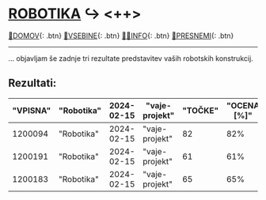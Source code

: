 # [ROBOTIKA](../index) ↪ <++>
[🏡DOMOV](../index){: .btn}
[📝VSEBINE](../Vsebine/index.md){: .btn}
[👨‍🎓INFO](../info){: .btn}
[💾PRESNEMI](../Presnemi/index){: .btn}

---
... objavljam še zadnje tri rezultate predstavitev vaših robotskih konstrukcij.

## Rezultati:

| "VPISNA" | "Robotika" | 2024-02-15 | "vaje-projekt" | "TOČKE" | "OCENA [%]" |
| ---- | ---- | ---- | ---- | ---- | ---- |
| 1200094 | "Robotika" | 2024-02-15 | "vaje-projekt" | 82 | 82% |
| 1200191 | "Robotika" | 2024-02-15 | "vaje-projekt" | 61 | 61% |
| 1200183 | "Robotika" | 2024-02-15 | "vaje-projekt" | 65 | 65% |

